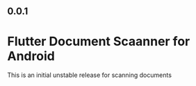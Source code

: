 ## 0.0.1

# Flutter Document Scaanner for Android

This is an initial unstable release for scanning documents 
